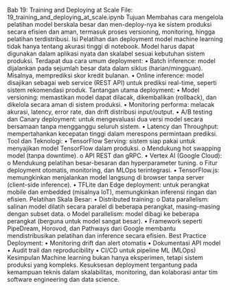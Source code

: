 Bab 19: Training and Deploying at Scale
File: 19_training_and_deploying_at_scale.ipynb
Tujuan
Membahas cara mengelola pelatihan model berskala besar dan men-deploy-nya ke sistem produksi secara efisien dan aman, termasuk proses versioning, monitoring, hingga pelatihan terdistribusi.
Isi
Pelatihan dan deployment model machine learning tidak hanya tentang akurasi tinggi di notebook. Model harus dapat digunakan dalam aplikasi nyata dan skalabel sesuai kebutuhan sistem produksi.
Terdapat dua cara umum deployment:
•	Batch inference: model dijalankan pada sejumlah besar data dalam siklus (harian/mingguan). Misalnya, memprediksi skor kredit bulanan.
•	Online inference: model disajikan sebagai web service (REST API) untuk prediksi real-time, seperti sistem rekomendasi produk.
Tantangan utama deployment:
•	Model versioning: memastikan model dapat dilacak, dikembalikan (rollback), dan dikelola secara aman di sistem produksi.
•	Monitoring performa: melacak akurasi, latency, error rate, dan drift distribusi input/output.
•	A/B testing dan Canary deployment: untuk mengevaluasi dua versi model secara bersamaan tanpa mengganggu seluruh sistem.
•	Latency dan Throughput: mempertahankan kecepatan tinggi dalam merespons permintaan prediksi.
Tool dan Teknologi:
•	TensorFlow Serving: sistem siap pakai untuk menyajikan model TensorFlow dalam produksi.
o	Mendukung hot swapping model (tanpa downtime).
o	API REST dan gRPC.
•	Vertex AI (Google Cloud):
o	Mendukung pelatihan besar-besaran dan hyperparameter tuning.
o	Fitur deployment otomatis, monitoring, dan MLOps terintegrasi.
•	TensorFlow.js: memungkinkan menjalankan model langsung di browser tanpa server (client-side inference).
•	TFLite dan Edge deployment: untuk perangkat mobile dan embedded (misalnya IoT), memungkinkan inferensi ringan dan efisien.
Pelatihan Skala Besar:
•	Distributed training:
o	Data parallelism: salinan model dilatih secara paralel di beberapa perangkat, masing-masing dengan subset data.
o	Model parallelism: model dibagi ke beberapa perangkat (berguna untuk model sangat besar).
•	Framework seperti PipeDream, Horovod, dan Pathways dari Google membantu mendistribusikan pelatihan dan inference secara efisien.
Best Practice Deployment:
•	Monitoring drift dan alert otomatis
•	Dokumentasi API model
•	Audit trail dan reproducibility
•	CI/CD untuk pipeline ML (MLOps)
Kesimpulan
Machine learning bukan hanya eksperimen, tetapi sistem produksi yang kompleks. Kesuksesan deployment tergantung pada kemampuan teknis dalam skalabilitas, monitoring, dan kolaborasi antar tim software engineering dan data science.

